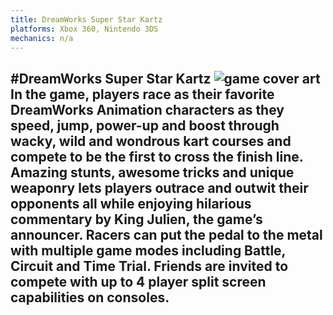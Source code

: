 ```yaml
---
title: DreamWorks Super Star Kartz
platforms: Xbox 360, Nintendo 3DS
mechanics: n/a
---
```

#DreamWorks Super Star Kartz
![game cover art](//images.igdb.com/igdb/image/upload/t_thumb/sdb4webm0dnzfpgs8jiw.jpg "Logo Title Text 1")
In the game, players race as their favorite DreamWorks Animation characters as they speed, jump, power-up and boost through wacky, wild and wondrous kart courses and compete to be the first to cross the finish line. Amazing stunts, awesome tricks and unique weaponry lets players outrace and outwit their opponents all while enjoying hilarious commentary by King Julien, the game’s announcer. Racers can put the pedal to the metal with multiple game modes including Battle, Circuit and Time Trial. Friends are invited to compete with up to 4 player split screen capabilities on consoles.
-
